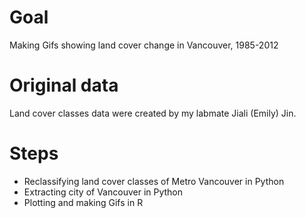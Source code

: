 # Goal 
Making Gifs showing land cover change in Vancouver, 1985-2012

# Original data
Land cover classes data were created by my labmate Jiali (Emily) Jin.  

# Steps

* Reclassifying land cover classes of Metro Vancouver in Python
* Extracting city of Vancouver in Python
* Plotting and making Gifs in R 

